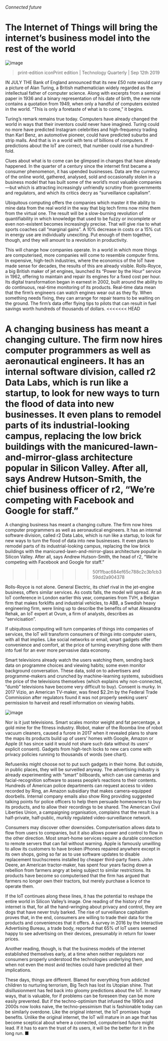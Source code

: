 ###### Connected future
# The Internet of Things will bring the internet’s business model into the rest of the world 
![image](images/20190914_TQD006_1.jpg) 
> print-edition iconPrint edition | Technology Quarterly | Sep 12th 2019 
IN JULY THE Bank of England announced that its new £50 note would carry a picture of Alan Turing, a British mathematician widely regarded as the intellectual father of computer science. Along with excerpts from a seminal paper in 1936 and a binary representation of his date of birth, the new note contains a quotation from 1949, when only a handful of computers existed in the world. “This is only a foretaste of what is to come,” it begins. 
Turing’s remark remains true today. Computers have already changed the world in ways that their inventors could never have imagined. Turing could no more have predicted Instagram celebrities and high-frequency trading than Karl Benz, an automotive pioneer, could have predicted suburbs and strip malls. And that is in a world with tens of billions of computers. If predictions about the IoT are correct, that number could rise a hundred-fold. 
Clues about what is to come can be glimpsed in changes that have already happened. In the quarter of a century since the internet first became a consumer phenomenon, it has upended businesses. Data are the currency of the online world, gathered, analysed, sold and occasionally stolen in a business model that has built some of the world’s most valuable companies—but which is attracting increasingly unfriendly scrutiny from governments and regulators, and which its critics decry as “surveillance capitalism”. 
Ubiquitous computing offers the companies which master it the ability to mine data from the real world in the way that big tech firms now mine them from the virtual one. The result will be a slow-burning revolution of quantifiability in which knowledge that used to be fuzzy or incomplete or even non-existent becomes increasingly precise. That will give rise to what sports coaches call “marginal gains”. A 10% decrease in costs or a 15% cut in energy use are individually unexciting. Put enough of them together, though, and they will amount to a revolution in productivity. 
This will change how companies operate. In a world in which more things are computerised, more companies will come to resemble computer firms. In expensive, high-tech industries, where the economics of the IoT have made sense for decades, the results of this are already visible. Rolls-Royce, a big British maker of jet engines, launched its “Power by the Hour” service in 1962, offering to maintain and repair its engines for a fixed cost per hour. Its digital transformation began in earnest in 2002, built around the ability to do continuous, real-time monitoring of its products. Real-time data mean that the firm’s engineers can watch engines wear out as they fly. When something needs fixing, they can arrange for repair teams to be waiting on the ground. The firm’s data offer flying tips to pilots that can result in fuel savings worth hundreds of thousands of dollars. 
<<<<<<< HEAD
A changing business has meant a changing culture. The firm now hires computer programmers as well as aeronautical engineers. It has an internal software division, called r2 Data Labs, which is run like a startup, to look for new ways to turn the flood of data into new businesses. It even plans to remodel parts of its industrial-looking campus, replacing the low brick buildings with the manicured-lawn-and-mirror-glass architecture popular in Silicon Valley. After all, says Andrew Hutson-Smith, the chief business officer of r2, “We’re competing with Facebook and Google for staff.” 
=======
A changing business has meant a changing culture. The firm now hires computer programmers as well as aeronautical engineers. It has an internal software division, called r2 Data Labs, which is run like a startup, to look for new ways to turn the flood of data into new businesses. It even plans to remodel parts of its industrial-looking campus, replacing the low brick buildings with the manicured-lawn-and-mirror-glass architecture popular in Silicon Valley. After all, says Andrew Hutson-Smith, the head of r2, “We’re competing with Facebook and Google for staff.” 
>>>>>>> 50f1fbac684ef65c788c2c3b1cb359dd2a904378
Rolls-Royce is not alone. General Electric, its chief rival in the jet-engine business, offers similar services. As costs falls, the model will spread. At an IoT conference in London earlier this year, companies from TVH, a Belgian firm that makes forklifts and industrial vehicles, to ABB, a Swedish heavy engineering firm, were lining up to describe the benefits of what Alexandra Rehak, an IoT expert at Ovum, a firm of analysts, describes as “servicisation”. 
If ubiquitous computing will turn companies of things into companies of services, the IoT will transform consumers of things into computer users, with all that implies. Like social networks or email, smart gadgets offer convenience and comfort, at the price of turning everything done with them into fuel for an ever more pervasive data economy. 
Smart televisions already watch the users watching them, sending back data on programme choices and viewing habits; some even monitor background conversation. These data, sold on to advertisers and programme-makers and crunched by machine-learning systems, subsidises the price of the televisions themselves (which explains why non-connected, “dumb” televisions have become very difficult to buy). Consent is murky. In 2017 Vizio, an American TV-maker, was fined $2.2m by the Federal Trade Commission after regulators found it was not properly seeking users’ permission to harvest and resell information on viewing habits. 
![image](images/20190914_TQC931_0.png) 
Nor is it just televisions. Smart scales monitor weight and fat percentage, a gold mine for the fitness industry. IRobot, maker of the Roomba line of robot vacuum cleaners, caused a furore in 2017 when it revealed plans to share the maps its products build up of users’ homes with Google, Amazon or Apple (it has since said it would not share such data without its users’ explicit consent). Gadgets from high-tech locks to new cars come with privacy policies running to thousands of words (see chart). 
Refuseniks might choose not to put such gadgets in their home. But outside, in public places, they will be surveilled anyway. The advertising industry is already experimenting with “smart” billboards, which can use cameras and facial-recognition software to assess people’s reactions to their contents. Hundreds of American police departments can request access to video recorded by Ring, an Amazon subsidiary that makes camera-equipped doorbells. Internal company emails also show Ring providing suggested talking points for police officers to help them persuade homeowners to buy its products, and to allow their recordings to be shared. The American Civil Liberties Union, a campaigning organisation, complains that the result is a half-private, half-public, murkily regulated video-surveillance network. 
Consumers may discover other downsides. Computerisation allows data to flow from users to companies, but it also allows power and control to flow in the other direction. Most smart-home services require a durable connection to remote servers that can fail without warning. Apple is famously unwilling to allow its customers to have broken iPhones repaired anywhere except in its own shops, going so far as to use software updates to disable replacement touchscreens installed by cheaper third-party fixers. John Deere, an American tractor-maker, has spent four years facing down a rebellion from farmers angry at being subject to similar restrictions. Its products have become so computerised that the firm has argued that farmers no longer own their tractors, but merely purchase a licence to operate them. 
If the IoT continues along these lines, it has the potential to reshape the entire world in Silicon Valley’s image. One reading of the history of the internet is that, for all the hand-wringing about privacy and control, they are dogs that have never truly barked. The rise of surveillance capitalism proves that, in the end, consumers are willing to trade their data for the products and conveniences that it offers. A survey in 2016 by the Interactive Advertising Bureau, a trade body, reported that 65% of IoT users seemed happy to see advertising on their devices, presumably in return for lower prices. 
Another reading, though, is that the business models of the internet established themselves early, at a time when neither regulators nor consumers properly understood the technologies underlying them, and when not even the most avid techies could have predicted all their implications. 
These days, things are different. Blamed for everything from addicted children to nurturing terrorism, Big Tech has lost its Utopian shine. That disillusionment has fed back into gloomy predictions about the IoT. In many ways, that is valuable, for if problems can be foreseen they can be more easily prevented. But if the techno-optimism that infused the 1990s and 2000s now looks naive, the techno-pessimism that is fashionable today can be similarly overdone. Like the original internet, the IoT promises huge benefits. Unlike the original internet, the IoT will mature in an age that has become sceptical about where a connected, computerised future might lead. If it has to earn the trust of its users, it will be the better for it in the long run. ■ 
